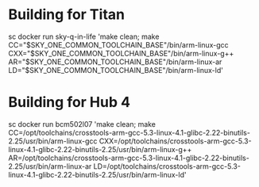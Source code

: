 # Building for Titan  
sc docker run sky-q-in-life 'make clean; make CC="$SKY_ONE_COMMON_TOOLCHAIN_BASE"/bin/arm-linux-gcc CXX="$SKY_ONE_COMMON_TOOLCHAIN_BASE"/bin/arm-linux-g++ AR="$SKY_ONE_COMMON_TOOLCHAIN_BASE"/bin/arm-linux-ar LD="$SKY_ONE_COMMON_TOOLCHAIN_BASE"/bin/arm-linux-ld'

# Building for Hub 4 
sc docker run bcm502l07 'make clean; make CC=/opt/toolchains/crosstools-arm-gcc-5.3-linux-4.1-glibc-2.22-binutils-2.25/usr/bin/arm-linux-gcc CXX=/opt/toolchains/crosstools-arm-gcc-5.3-linux-4.1-glibc-2.22-binutils-2.25/usr/bin/arm-linux-g++ AR=/opt/toolchains/crosstools-arm-gcc-5.3-linux-4.1-glibc-2.22-binutils-2.25/usr/bin/arm-linux-ar LD=/opt/toolchains/crosstools-arm-gcc-5.3-linux-4.1-glibc-2.22-binutils-2.25/usr/bin/arm-linux-ld'


